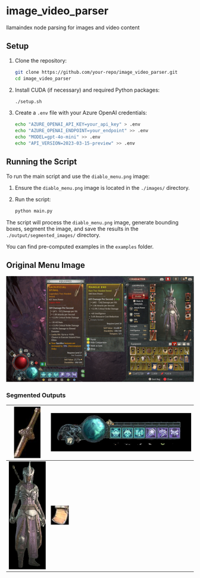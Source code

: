 # image_video_parser

llamaindex node parsing for images and video content

## Setup

1. Clone the repository:
    ```sh
    git clone https://github.com/your-repo/image_video_parser.git
    cd image_video_parser
    ```

2. Install CUDA (if necessary) and required Python packages:
    ```sh
    ./setup.sh
    ```

3. Create a `.env` file with your Azure OpenAI credentials:
    ```sh
    echo "AZURE_OPENAI_API_KEY=your_api_key" > .env
    echo "AZURE_OPENAI_ENDPOINT=your_endpoint" >> .env
    echo "MODEL=gpt-4o-mini" >> .env
    echo "API_VERSION=2023-03-15-preview" >> .env
    ```

## Running the Script

To run the main script and use the `diablo_menu.png` image:

1. Ensure the `diablo_menu.png` image is located in the `./images/` directory.

2. Run the script:
    ```sh
    python main.py
    ```

The script will process the `diablo_menu.png` image, generate bounding boxes, segment the image, and save the results in the `./output/segmented_images/` directory.

You can find pre-computed examples in the `examples` folder.

## Original Menu Image

![Diablo Menu](./examples/diablo_menu/diablo_menu.png)

### Segmented Outputs

 ![Segment 1](./examples/diablo_menu/210b93b3-da14-4dfc-b6b2-7e2dfb7d68ad.png) | ![Segment 2](./examples/diablo_menu/f378cb83-848a-4233-80a1-63c01285379b.png) 
-----------|-----------
![Segment 3](./examples/diablo_menu/696989f5-0e5a-471e-8c99-524cce33285b.png) | ![Segment 4](./examples/diablo_menu/3991caef-ffb4-4341-9500-911843e529c9.png) 


